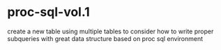# proc-sql-vol.1
create a new table using multiple tables to consider how to write proper subqueries with great data structure based on proc sql environment
